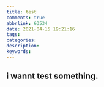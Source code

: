 ```yaml
---
title: test
comments: true
abbrlink: 63534
date: 2021-04-15 19:21:16
tags:
categories:
description:
keywords:
---
```

## i wannt test something.
